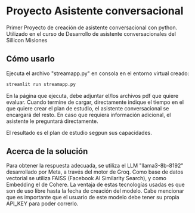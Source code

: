 # Proyecto Asistente conversacional

Primer Proyecto de creación de asistente conversacional con python. Utilizado en el curso de Desarrollo de asistente conversacionales del Sillicon Misiones

## Cómo usarlo

Ejecuta el archivo "streamapp.py" en consola en el entorno virtual creado:

```python
streamlit run streamapp.py
```

En la página que ejecuta, debe adjuntar el/los archivos pdf que quiere evaluar. Cuando termine de cargar, directamente indique el tiempo en el que quiere crear el plan de estudio, el asistente conversacional se encargará del resto. En caso que requiera información adicional, el asistente le preguntará directamente.

El resultado es el plan de estudio segpun sus capacidades.

## Acerca de la solución

Para obtener la respuesta adecuada, se utiliza el LLM "llama3-8b-8192" desarrollado por Meta, a través del motor de Groq. Como base de datos vectorial se utiliza FAISS (Facebook AI Similarity Search), y como Embedding el de Cohere. La ventaja de estas tecnologías usadas es que son de uso libre hasta la fecha de creación del modelo. Cabe mencionar que es importante que el usuario de este modelo debe tener su propia API_KEY para poder correrlo.


